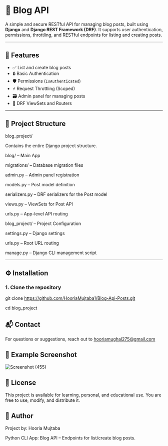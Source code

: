 # 📝 Blog API

A simple and secure RESTful API for managing blog posts, built using **Django** and **Django REST Framework (DRF)**. It supports user authentication, permissions, throttling, and RESTful endpoints for listing and creating posts.

---

## 📌 Features

- ✅ List and create blog posts
- 🔒 Basic Authentication
- 🛡️ Permissions (`IsAuthenticated`)
- ⚡ Request Throttling (Scoped)
- 🗃️ Admin panel for managing posts
- 🚀 DRF ViewSets and Routers

---

## 📁 Project Structure

blog_project/

Contains the entire Django project structure.

blog/ – Main App

migrations/ – Database migration files

admin.py – Admin panel registration

models.py – Post model definition

serializers.py – DRF serializers for the Post model

views.py – ViewSets for Post API

urls.py – App-level API routing

blog_project/ – Project Configuration

settings.py – Django settings

urls.py – Root URL routing

manage.py – Django CLI management script



---

## ⚙️ Installation

### 1. Clone the repository


git clone https://github.com/HooriaMujtaba1/Blog-Api-Posts.git

cd blog_project

## 📬 Contact

For questions or suggestions, reach out to hooriamughal275@gmail.com

## 📸 Example Screenshot

![Screenshot (455)](https://github.com/user-attachments/assets/b7635603-0725-4eab-913b-7fffc37634ad)


## 📄 License

This project is available for learning, personal, and educational use. You are free to use, modify, and distribute it.

## 👤 Author

Project by: Hooria Mujtaba

Python CLI App:  Blog API – Endpoints for list/create blog posts.


